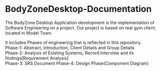 # BodyZoneDesktop-Documentation

The BodyZone Desktop Application development is the implementation of Software Engineering on a project. Our project is based on real gym client, located in Model Town.

It includes Phases of engineering that is reflected in this repository.\
Phase-1: Abstract, Introduction, Client Details and Group Details\
Phase-2: Analysis of Existing Systems, Record Interview and its findings[Requirement Analysis]\
Phase-3: SRS Document  Phase-4: Design Phase(Component Diagram)
